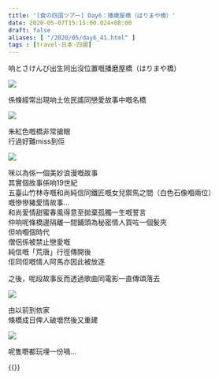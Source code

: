 ```yaml
---
title: '[食の四国ツアー] Day6：播磨屋橋（はりまや橋）'
date: 2020-05-07T15:15:00.024+08:00
draft: false
aliases: [ "/2020/05/day6_41.html" ]
tags : [travel-日本-四國]
---
```


响とさけんぴ出生同出沒位置嘅播磨屋橋（はりまや橋）

![](/images/shikoku6p.jpg) 

係條經常出現响土佐民謠同戀愛故事中嘅名橋  

![](/images/shikoku6p1.jpg) 

朱紅色嘅橋非常搶眼  
行過好難miss到佢  

![](/images/shikoku6p2.jpg) 

咪以為係一個美妙浪漫嘅故事  
其實個故事係响19世紀  
五臺山竹林寺嘅和尚純信同鐵匠嘅女兒禦馬之間（白色石像嗰兩位）  
嘅慘慘豬愛情故事...  
和尚愛情甜蜜春風得意至拋棄孤獨一生嘅誓言  
仲响呢條橋邊隔離一間鋪頭為秘密情人買咗一個髮夾  
但响嗰個時代  
僧侶係被禁止戀愛嘅  
純信嘅「荒唐」行徑傳開後  
佢同佢嘅情人阿馬亦因此被放逐

  

之後，呢段故事反而透過歌曲同電影一直傳頌落去

![](/images/shikoku6p3.jpg) 

由以前到依家  
條橋成日俾人破壞然後又重建  

![](/images/shikoku6p4.jpg) 

呢隻嘢都玩埋一份喎...

  
  
{{<shikoku>}}
